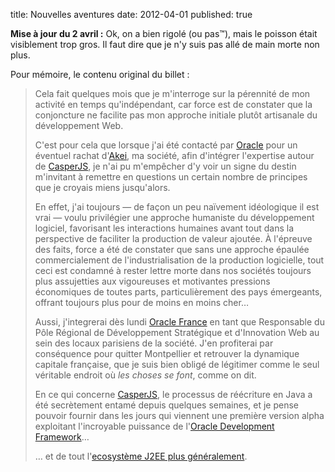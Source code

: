 title: Nouvelles aventures
date: 2012-04-01
published: true

**Mise à jour du 2 avril :** Ok, on a bien rigolé (ou pas™), mais le poisson était visiblement trop gros. Il faut dire que je n'y suis pas allé de main morte non plus.

Pour mémoire, le contenu original du billet :

> Cela fait quelques mois que je m'interroge sur la pérennité de mon activité en temps qu'indépendant, car force est de constater que la conjoncture ne facilite pas mon approche initiale plutôt artisanale du développement Web.
>
> C'est pour cela que lorsque j'ai été contacté par [Oracle](http://oracle.com/) pour un éventuel rachat d'[Akei](http://akei.com/), ma société, afin d'intégrer l'expertise autour de [CasperJS](http://casperjs.org/), je n'ai pu m'empêcher d'y voir un signe du destin m'invitant à remettre en questions un certain nombre de principes que je croyais miens jusqu'alors.
>
> En effet, j'ai toujours — de façon un peu naïvement idéologique il est vrai — voulu privilégier une approche humaniste du développement logiciel, favorisant les interactions humaines avant tout dans la perspective de faciliter la production de valeur ajoutée. À l'épreuve des faits, force a été de constater que sans une approche épaulée commercialement de l'industrialisation de la production logicielle, tout ceci est condamné à rester lettre morte dans nos sociétés toujours plus assujetties aux vigoureuses et motivantes pressions économiques de toutes parts, particulièrement des pays émergeants, offrant toujours plus pour de moins en moins cher…
>
> Aussi, j'integrerai dès lundi [Oracle France](http://www.oracle.com/fr/index.html) en tant que Responsable du Pôle Régional de Développement Stratégique et d'Innovation Web au sein des locaux parisiens de la société. J'en profiterai par conséquence pour quitter Montpellier et retrouver la dynamique capitale française, que je suis bien obligé de légitimer comme le seul véritable endroit où *les choses se font*, comme on dit.
>
> En ce qui concerne [CasperJS](http://casperjs.org/), le processus de réécriture en Java a été secrètement entamé depuis quelques semaines, et je pense pouvoir fournir dans les jours qui viennent une première version alpha exploitant l'incroyable puissance de l'[Oracle Development Framework](http://www.oracle.com/technetwork/developer-tools/adf/overview/index.html)…
>
> … et de tout l'[ecosystème J2EE plus généralement](http://www.marseille-sympa.com/merou.jpg).